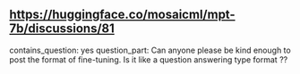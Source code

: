 ## https://huggingface.co/mosaicml/mpt-7b/discussions/81

contains_question: yes
question_part: Can anyone please be kind enough to post the format of fine-tuning. Is it like a question answering type format ??